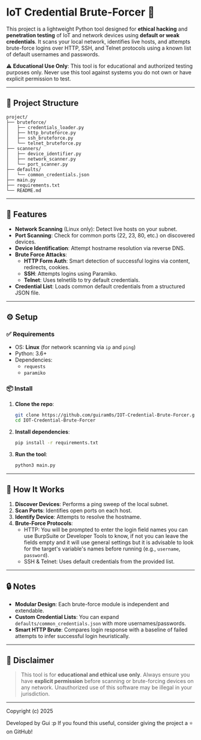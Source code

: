 # IoT Credential Brute-Forcer 🔐

This project is a lightweight Python tool designed for **ethical hacking** and **penetration testing** of IoT and network devices using **default or weak credentials**. It scans your local network, identifies live hosts, and attempts brute-force logins over HTTP, SSH, and Telnet protocols using a known list of default usernames and passwords.

⚠️ **Educational Use Only**: This tool is for educational and authorized testing purposes only. Never use this tool against systems you do not own or have explicit permission to test.

---

## 📁 Project Structure

```
project/
├── bruteforce/
│   ├── credentials_loader.py
│   ├── http_bruteforce.py
│   ├── ssh_bruteforce.py
│   └── telnet_bruteforce.py
├── scanners/
│   ├── device_identifier.py
│   ├── network_scanner.py
│   └── port_scanner.py
├── defaults/
│   └── common_credentials.json
├── main.py
├── requirements.txt
└── README.md
```

---

## 🚀 Features

- **Network Scanning** (Linux only): Detect live hosts on your subnet.
- **Port Scanning**: Check for common ports (22, 23, 80, etc.) on discovered devices.
- **Device Identification**: Attempt hostname resolution via reverse DNS.
- **Brute Force Attacks**:
  - **HTTP Form Auth**: Smart detection of successful logins via content, redirects, cookies.
  - **SSH**: Attempts logins using Paramiko.
  - **Telnet**: Uses telnetlib to try default credentials.
- **Credential List**: Loads common default credentials from a structured JSON file.

---

## ⚙️ Setup

### ✅ Requirements

- OS: **Linux** (for network scanning via `ip` and `ping`)
- Python: 3.6+
- Dependencies:
  - `requests`
  - `paramiko`

### 📦 Install

1. **Clone the repo**:
   ```bash
   git clone https://github.com/guiram0s/IOT-Credential-Brute-Forcer.git
   cd IOT-Credential-Brute-Forcer
   ```

2. **Install dependencies**:
   ```bash
   pip install -r requirements.txt
   ```

3. **Run the tool**:
   ```bash
   python3 main.py
   ```

---

## 📘 How It Works

1. **Discover Devices**: Performs a ping sweep of the local subnet.
2. **Scan Ports**: Identifies open ports on each host.
3. **Identify Device**: Attempts to resolve the hostname.
4. **Brute-Force Protocols**:
   - HTTP: You will be prompted to enter the login field names you can use BurpSuite or Developer Tools to know, if not you can leave the fields empty and it will use general settings but it is advisable to look for the target's variable's names before running (e.g., `username`, `password`).
   - SSH & Telnet: Uses default credentials from the provided list.

---

## 🔒 Notes

- **Modular Design**: Each brute-force module is independent and extendable.
- **Custom Credential Lists**: You can expand `defaults/common_credentials.json` with more usernames/passwords.
- **Smart HTTP Brute**: Compares login response with a baseline of failed attempts to infer successful login heuristically.

---


## 🧪 Disclaimer

> This tool is for **educational and ethical use only**. Always ensure you have **explicit permission** before scanning or brute-forcing devices on any network. Unauthorized use of this software may be illegal in your jurisdiction.

---

Copyright (c) 2025

Developed by Gui :p 
If you found this useful, consider giving the project a ⭐ on GitHub!
